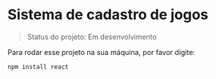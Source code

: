 # Sistema de cadastro de jogos

>Status do projeto: Em desenvolvimento 

Para rodar esse projeto na sua máquina, por favor digite:


```
npm install react
```
